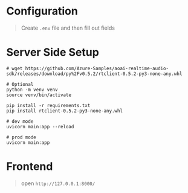 # Configuration

> Create `.env` file and then fill out fields

# Server Side Setup

```shell
# wget https://github.com/Azure-Samples/aoai-realtime-audio-sdk/releases/download/py%2Fv0.5.2/rtclient-0.5.2-py3-none-any.whl

# Optional
python -m venv venv
source venv/bin/activate

pip install -r requirements.txt
pip install rtclient-0.5.2-py3-none-any.whl

# dev mode
uvicorn main:app --reload

# prod mode
uvicorn main:app
```

# Frontend

> open `http://127.0.0.1:8000/`

